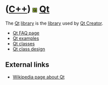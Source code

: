 # ([C++](Cpp.md)) ![Qt](PicQt.png) [Qt](CppQt.md)

The [Qt](CppQt.md) [library](CppLibrary.md) is the
[library](CppLibrary.md) used by [Qt Creator](CppQtCreator.md).

 * [Qt FAQ page](CppQtFaq.md)
 * [Qt examples](CppQtExample.md)
 * [Qt classes](CppQtClass.md)
 * [Qt class design](CppQtClassDesign.md)

## External links

 * [Wikipedia page about Qt](http://en.wikipedia.org/wiki/Qt_%28framework%29)
